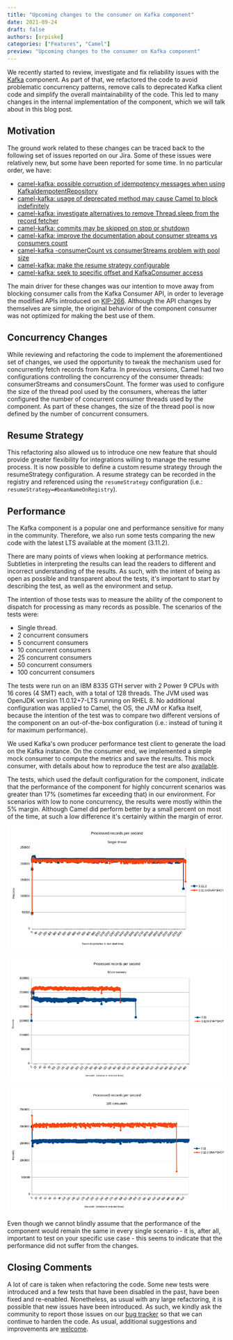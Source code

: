 ```yaml
---
title: "Upcoming changes to the consumer on Kafka component"
date: 2021-09-24
draft: false
authors: [orpiske]
categories: ["Features", "Camel"]
preview: "Upcoming changes to the consumer on Kafka component"
---
```


We recently started to review, investigate and fix reliability issues with the [Kafka](/components/latest/kafka-component.html) component. As part of that, we refactored the code to avoid problematic concurrency patterns, remove calls to deprecated Kafka client code and simplify the overall maintainability of the code. This led to many changes in the internal implementation of the component, which we will talk about in this blog post.

## Motivation

The ground work related to these changes can be traced back to the following set of issues reported on our Jira. Some of these issues were relatively new, but some have been reported for some time. In no particular order, we have:

* [camel-kafka: possible corruption of idempotency messages when using KafkaIdempotentRepository](https://issues.apache.org/jira/browse/CAMEL-16914)
* [camel-kafka: usage of deprecated method may cause Camel to block indefinitely](https://issues.apache.org/jira/browse/CAMEL-16928)
* [camel-kafka: investigate alternatives to remove Thread.sleep from the record fetcher](https://issues.apache.org/jira/browse/CAMEL-16949)
* [camel-kafka: commits may be skipped on stop or shutdown](https://issues.apache.org/jira/browse/CAMEL-16973)
* [camel-kafka: improve the documentation about consumer streams vs consumers count](https://issues.apache.org/jira/browse/CAMEL-16981)
* [camel-kafka -consumerCount vs consumerStreams problem with pool size](https://issues.apache.org/jira/browse/CAMEL-13215)
* [camel-kafka: make the resume strategy configurable](https://issues.apache.org/jira/browse/CAMEL-16974)
* [camel-kafka: seek to specific offset and KafkaConsumer access](https://issues.apache.org/jira/browse/CAMEL-13768)

The main driver for these changes was our intention to move away from blocking consumer calls from the Kafka Consumer API, in order to leverage the modified APIs introduced on [KIP-266](https://cwiki.apache.org/confluence/display/KAFKA/KIP-266%3A+Fix+consumer+indefinite+blocking+behavior). Although the API changes by themselves are simple, the original behavior of the component consumer was not optimized for making the best use of them.

## Concurrency Changes

While reviewing and refactoring the code to implement the aforementioned set of changes, we used the opportunity to tweak the mechanism used for concurrently fetch records from Kafra. In previous versions, Camel had two configurations controlling the concurrency of the consumer threads: consumerStreams and consumersCount. The former was used to configure the size of the thread pool used by the consumers, whereas the latter configured the number of concurrent consumer threads used by the component. As part of these changes, the size of the thread pool is now defined by the number of concurrent consumers.

## Resume Strategy

This refactoring also allowed us to introduce one new feature that should provide greater flexibility for integrations willing to manage the resume process. It is now possible to define a custom resume strategy through the resumeStrategy configuration. A resume strategy can be recorded in the registry and referenced using the `resumeStrategy` configuration (i.e.: `resumeStrategy=#beanNameOnRegistry`).

## Performance

The Kafka component is a popular one and performance sensitive for many in the community. Therefore, we also run some tests comparing the new code with the latest LTS available at the moment (3.11.2).

There are many points of views when looking at performance metrics. Subtleties in interpreting the results can lead the readers to different and incorrect understanding of the results. As such, with the intent of being as open as possible and transparent about the tests, it's important to start by describing the test, as well as the environment and setup.

The intention of those tests was to measure the ability of the component to dispatch for processing as many records as possible. The scenarios of the tests were:

* Single thread.
* 2 concurrent consumers
* 5 concurrent consumers
* 10 concurrent consumers
* 25 concurrent consumers
* 50 concurrent consumers
* 100 concurrent consumers

The tests were run on an IBM 8335 GTH server with 2 Power 9 CPUs with 16 cores (4 SMT) each, with a total of 128 threads. The JVM used was OpenJDK version 11.0.12+7-LTS running on RHEL 8. No additional configuration was applied to Camel, the OS, the JVM or Kafka itself, because the intention of the test was to compare two different versions of the component on an out-of-the-box configuration (i.e.: instead of tuning it for maximum performance).

We used Kafka's own producer performance test client to generate the load on the Kafka instance. On the consumer end, we implemented a simple mock consumer to compute the metrics and save the results. This mock consumer, with details about how to reproduce the test are also [available](https://github.com/orpiske/kafka-tester).

The tests, which used the default configuration for the component, indicate that the performance of the component for highly concurrent scenarios was greater than 17% (sometimes far exceeding that) in our environment. For scenarios with low to none concurrency, the results were mostly within the 5% margin. Although Camel did perform better by a small percent on most of the time, at such a low difference it's certainly within the margin of error.


![Single consumer test](p9-single-consumers-default-settings.png)

![50 concurrent consumer test](p9-50-consumers-default-settings.png)

![100 concurrent consumer test](p9-100-consumers-default-settings.png)

Even though we cannot blindly assume that the performance of the component would remain the same in every single scenario - it is, after all, important to test on your specific use case - this seems to indicate that the performance did not suffer from the changes.

## Closing Comments

A lot of care is taken when refactoring the code. Some new tests were introduced and a few tests that have been disabled in the past, have been fixed and re-enabled. Nonetheless, as usual with any large refactoring, it is possible that new issues have been introduced. As such, we kindly ask the community to report those issues on our [bug tracker](https://issues.apache.org/jira/) so that we can continue to harden the code. As usual, additional suggestions and improvements are [welcome](https://github.com/apache/camel).
